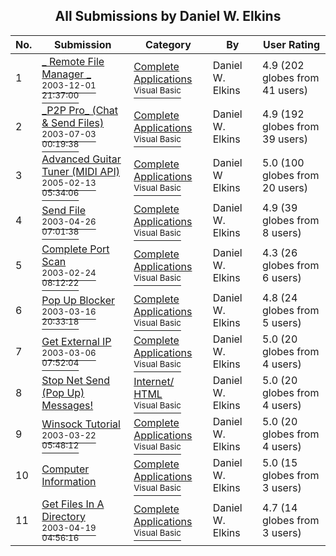 ﻿<div align="center">

## All Submissions by Daniel W\. Elkins

</div>

No.  | Submission | Category | By   | User Rating
---- | ---------- | -------- | ---- | -----------
1 | [\_ Remote File Manager \_<br /><sup>2003-12-01 21:37:00</sup>](https://github.com/Planet-Source-Code/daniel-w-elkins-remote-file-manager__1-50253) | [Complete Applications<br /><sup>Visual Basic</sup>](../ByCategory/complete-applications__1-27.md) | Daniel W\. Elkins | 4.9 (202 globes from 41 users)
2 | [\_P2P Pro\_ \(Chat & Send Files\)<br /><sup>2003-07-03 00:19:38</sup>](https://github.com/Planet-Source-Code/daniel-w-elkins-p2p-pro-chat-send-files__1-46633) | [Complete Applications<br /><sup>Visual Basic</sup>](../ByCategory/complete-applications__1-27.md) | Daniel W\. Elkins | 4.9 (192 globes from 39 users)
3 | [Advanced Guitar Tuner \(MIDI API\)<br /><sup>2005-02-13 05:34:06</sup>](https://github.com/Planet-Source-Code/daniel-w-elkins-advanced-guitar-tuner-midi-api__1-58874) | [Complete Applications<br /><sup>Visual Basic</sup>](../ByCategory/complete-applications__1-27.md) | Daniel W Elkins | 5.0 (100 globes from 20 users)
4 | [Send File<br /><sup>2003-04-26 07:01:38</sup>](https://github.com/Planet-Source-Code/daniel-w-elkins-send-file__1-45053) | [Complete Applications<br /><sup>Visual Basic</sup>](../ByCategory/complete-applications__1-27.md) | Daniel W\. Elkins | 4.9 (39 globes from 8 users)
5 | [Complete Port Scan<br /><sup>2003-02-24 08:12:22</sup>](https://github.com/Planet-Source-Code/daniel-w-elkins-complete-port-scan__1-43487) | [Complete Applications<br /><sup>Visual Basic</sup>](../ByCategory/complete-applications__1-27.md) | Daniel W\. Elkins | 4.3 (26 globes from 6 users)
6 | [Pop Up Blocker<br /><sup>2003-03-16 20:33:18</sup>](https://github.com/Planet-Source-Code/daniel-w-elkins-pop-up-blocker__1-44065) | [Complete Applications<br /><sup>Visual Basic</sup>](../ByCategory/complete-applications__1-27.md) | Daniel W\. Elkins | 4.8 (24 globes from 5 users)
7 | [Get External IP<br /><sup>2003-03-06 07:52:04</sup>](https://github.com/Planet-Source-Code/daniel-w-elkins-get-external-ip__1-43790) | [Complete Applications<br /><sup>Visual Basic</sup>](../ByCategory/complete-applications__1-27.md) | Daniel W\. Elkins | 5.0 (20 globes from 4 users)
8 | [Stop Net Send \(Pop Up\) Messages\!<br />](https://github.com/Planet-Source-Code/daniel-w-elkins-stop-net-send-pop-up-messages__1-44071) | [Internet/ HTML<br /><sup>Visual Basic</sup>](../ByCategory/internet-html__1-34.md) | Daniel W\. Elkins | 5.0 (20 globes from 4 users)
9 | [Winsock Tutorial<br /><sup>2003-03-22 05:48:12</sup>](https://github.com/Planet-Source-Code/daniel-w-elkins-winsock-tutorial__1-44179) | [Complete Applications<br /><sup>Visual Basic</sup>](../ByCategory/complete-applications__1-27.md) | Daniel W\. Elkins | 5.0 (20 globes from 4 users)
10 | [Computer Information<br />](https://github.com/Planet-Source-Code/daniel-w-elkins-computer-information__1-44616) | [Complete Applications<br /><sup>Visual Basic</sup>](../ByCategory/complete-applications__1-27.md) | Daniel W\. Elkins | 5.0 (15 globes from 3 users)
11 | [Get Files In A Directory<br /><sup>2003-04-19 04:56:16</sup>](https://github.com/Planet-Source-Code/daniel-w-elkins-get-files-in-a-directory__1-44855) | [Complete Applications<br /><sup>Visual Basic</sup>](../ByCategory/complete-applications__1-27.md) | Daniel W\. Elkins | 4.7 (14 globes from 3 users)
